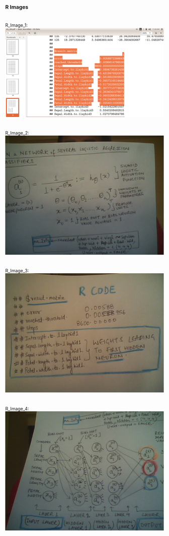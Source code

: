 ### R Images 

#  


R_Image_1: 
![alt text](../Basics_Neuralnet/images_own/R_4.png "R_Image_1")
#

R_Image_2: 
![alt text](../Basics_Neuralnet/images_own/R_1.jpg "R_Image_2")
#  

R_Image_3: 
![alt text](../Basics_Neuralnet/images_own/R_2.jpg "R_Image_3")
#  

R_Image_4: 
![alt text](../Basics_Neuralnet/images_own/R_3.jpg "R_Image_4")
#  


